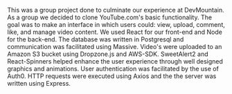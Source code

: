 This was a group project done to culminate our experience at DevMountain. As a group we decided to clone YouTube.com's basic functionality. The goal was to make an interface in which users could: view, upload, comment, like, and manage video content. We used React for our front-end and Node for the back-end. The database was written in Postgresql and communication was facilitated using Massive. Video's were uploaded to an Amazon S3 bucket using Dropzone.js and AWS-SDK. SweetAlert2 and React-Spinners helped enhance the user experience through well designed graphics and animations. User authentication was facilitated by the use of Auth0. HTTP requests were executed using Axios and the the server was written using Express.